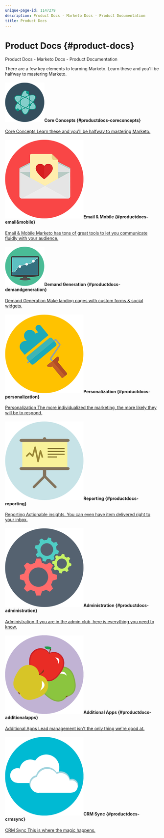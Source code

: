 ```yaml
---
unique-page-id: 1147279
description: Product Docs - Marketo Docs - Product Documentation
title: Product Docs
---
```


# Product Docs {#product-docs}

Product Docs - Marketo Docs - Product Documentation

There are a few key elements to learning Marketo. Learn these and you'll be halfway to mastering Marketo.

#### ![Core Concepts](assets/education-science-12.png)Core Concepts {#productdocs-coreconcepts}

[Core Concepts Learn these and you'll be halfway to mastering Marketo.](product-docs/core-marketo-concepts.md) 

#### ![Email & Mobile](assets/valentine-day-10.png)Email & Mobile {#productdocs-email&mobile}

[Email & Mobile Marketo has tons of great tools to let you communicate fluidly with your audience.](https://docs.marketo.com/pages/viewpage.action?pageId=557076) 

#### ![Demand Generation](assets/seo-04.png)Demand Generation {#productdocs-demandgeneration}

[Demand Generation Make landing pages with custom forms & social widgets.](product-docs/demand-generation.md) 

#### ![Personalization](assets/graphic-design-tools-19.png)Personalization {#productdocs-personalization}

[Personalization The more individualized the marketing, the more likely they will be to respond.](product-docs/personalization.md) 

#### ![Reporting](assets/office-21.png)Reporting {#productdocs-reporting}

[Reporting Actionable insights. You can even have item delivered right to your inbox.](product-docs/reporting.md) 

#### ![Administration](assets/technology-08.png)Administration {#productdocs-administration}

[Administration If you are in the admin club, here is everything you need to know.](product-docs/administration.md) 

#### ![Additional Apps](assets/food-10.png)Additional Apps {#productdocs-additionalapps}

[Additional Apps Lead management isn't the only thing we're good at.](product-docs/additional-apps.md) 

#### ![CRM Sync](assets/seo-33.png)CRM Sync {#productdocs-crmsync}

[CRM Sync This is where the magic happens.](product-docs/crm-sync.md) 